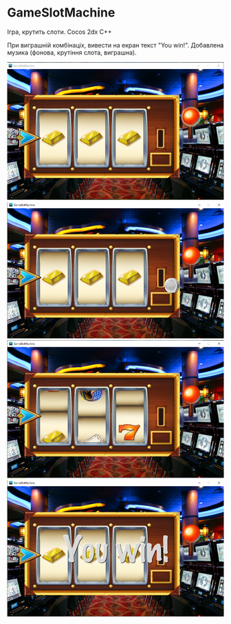 # GameSlotMachine
Ігра, крутить слоти. Cocos 2dx C++

При виграшній комбінаціх, вивести на екран текст "You win!".
Добавлена музика (фонова, крутіння слота, виграшна).

![alt text](https://github.com/HoraGoodBoar/GameSlotMachine/blob/master/Readme/1.png)
![alt text](https://github.com/HoraGoodBoar/GameSlotMachine/blob/master/Readme/2.png)
![alt text](https://github.com/HoraGoodBoar/GameSlotMachine/blob/master/Readme/3.png)
![alt text](https://github.com/HoraGoodBoar/GameSlotMachine/blob/master/Readme/4.png)
